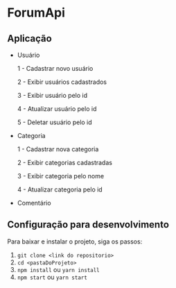 # ForumApi

## Aplicação

- Usuário

  1 - Cadastrar novo usuário

  2 - Exibir usuários cadastrados

  3 - Exibir usuário pelo id

  4 - Atualizar usuário pelo id

  5 - Deletar usuário pelo id

- Categoria

  1 - Cadastrar nova categoria

  2 - Exibir categorias cadastradas

  3 - Exibir categoria pelo nome

  4 - Atualizar categoria pelo id

- Comentário

## Configuração para desenvolvimento

Para baixar e instalar o projeto, siga os passos:

1.  `git clone <link do repositorio>`
2.  `cd <pastaDoProjeto>`
3.  `npm install` ou `yarn install`
4.  `npm start` ou `yarn start`
